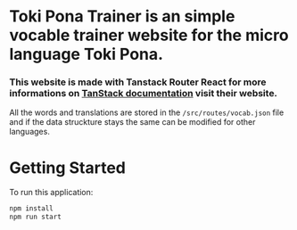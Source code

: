 # Toki Pona Trainer is an simple vocable trainer website for the micro language Toki Pona.

### This website is made with Tanstack Router React for more informations on [TanStack documentation](https://tanstack.com) visit their website.

All the words and translations are stored in the `/src/routes/vocab.json` file and if the data struckture stays the same can be modified for other languages.
# Getting Started

To run this application:

```bash
npm install
npm run start  
```

